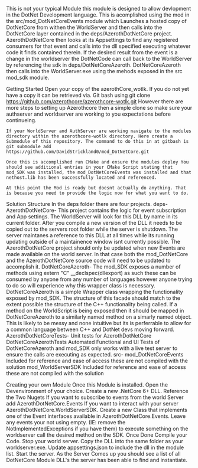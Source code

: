 This is not your typical Module this module is designed to allow devlopment in the DotNet Development language. This is acomplished using the mod in the src/mod_DotNetCoreEvents module which Launches a hosted copy of DotNetCore from withen the WorldServer and then calls into the DotNetCore layer contained in the deps/AzerothDotNetCore project. AzerothDotNetCore then looks at its Appsettings to find any registered consumers for that event and calls into the dll specified executing whatever code it finds contained therein. 
If the desired result from the event is a change in the worldserver the DotNetCode can call back to the WorldServer by referencing the sdk in deps/DotNetCoreAzeroth. DotNetCoreAzeroth then calls into the WorldServer.exe using the mehods exposed in the src mod_sdk module.

Getting Started
	Open your copy of the azerothCore_wotlk. If you do not yet have a copy it can be retrieved via. 
	Git bash using
	git clone https://github.com/azerothcore/azerothcore-wotlk.git
	However there are more steps to setting up Azerothcore then a simple clone so make sure your authserver and worldserver are working to you expectations before continueing.

	If your WorldServer and AuthServer are working navigate to the modules directory within the azerothcore-wotlk directory. Here create a Submodule of this repository. The command to do this in at gitbash is
	git submodule add https://github.com/DavidStrickland0/mod_DotNetCore.git
	
	Once this is accomplished run CMake and ensure the modules deploy You should see additional entries in your CMake Script stating that mod_SDK was installed, the mod_DotNetCoreEvents was installed and that nethost.lib has been successfully located and referenced.
	
	At this point the Mod is ready but doesnt actually do anything. That is because you need to provide the logic now for what you want to do.  

Solution Structure
	In the deps folder there are four projects. 
	deps-
		AzerothDotNetCore-
			This project contains the logic for event subscription and App settings. The WorldServer will look for this DLL by name in its current folder. After you compile a new version of the DLL it needs to be copied out to the servers root folder while the server is shutdown. The server maintanes a reference to this DLL at all times while its running updating outside of a maintainence window isnt currently possible.
			The AzerothDotNetCore project should only be updated when new Events are made available on the world server. In that case both the mod_DotNetCore and the AzerothDotNetCore source code will need to be updated to  accomplish it.
		DotNetCoreAzeroth-
			The mod_SDK exposes a number of methods using extern "C" __declspec(dllexport) as such these can be consumed by anyone from any number of languages however anyone trying to do so will experience why this wrapper class is necessary. DotNetCoreAzeroth is a simple Wrapper class wrapping the functionality exposed by mod_SDK. The structure of this facade should match to the extent possible the structure of the C++ functionality being called. If a method on the WorldScript is being exposed then it should be mapped in DotNetCoreAzeroth to a similarly named method on a simarly named object. This is likely to be messy and none intuitive but its is perferrable to allow for a common language between C++ and DotNet devs moving forward.
		AzerothDotNetCoreTests-
			Unit tests for AzerothDotNetCore
		DotNetCoreAzerothTests
			Automated Functional and UI Tests of DotNetCoreAzeroth and mod_SDK only works with a live test server to ensure the calls are executing as expected.
	src-
		mod_DotNetCoreEvents
			Included for reference and ease of access these are not compiled with the solution
		mod_WorldServerSDK
			Included for reference and ease of access these are not compiled with the solution

Creating your own Module
	Once this Module is installed. 
	Open the Devenvironment of your choice. 
	Create a new .NetCore 6+ DLL. 
	Reference the Two Nugets 
		If you want to subscribe to events from the world Server add AzerothDotNetCore.Events
		If you want to interact with your server AzerothDotNetCore.WorldServerSDK.
	Create a new Class that implements one of the Event interfaces available in AzerothDotNetCore.Events. Leave any events your not using empty. (IE: remove the NotImplementedExceptions if you have them) 
	to execute something on the worldserver call the desired method on the SDK. 
	Once Done Compile your Code. 
	Stop your world server. 
	Copy the DLL into the same folder as your worldserver.exe. 
	Update appsettings.json to include the dll in the module list.
	Start the server. 
	As the Server Comes up you should see a list of all DotNetCore Module DLL's the server has been able to find and instantiate.
	

				